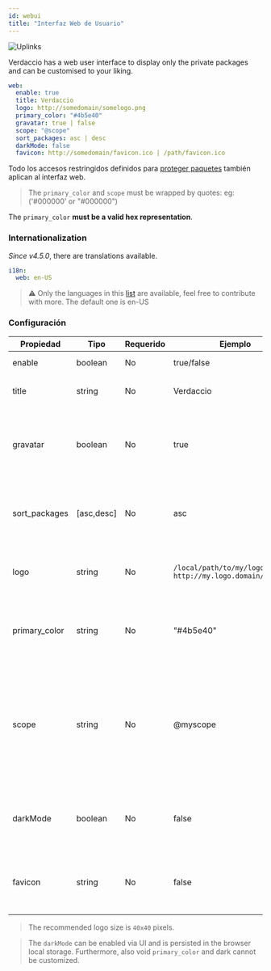 ```yaml
---
id: webui
title: "Interfaz Web de Usuario"
---
```


![Uplinks](https://user-images.githubusercontent.com/558752/52916111-fa4ba980-32db-11e9-8a64-f4e06eb920b3.png)

Verdaccio has a web user interface to display only the private packages and can be customised to your liking.

```yaml
web:
  enable: true
  title: Verdaccio
  logo: http://somedomain/somelogo.png
  primary_color: "#4b5e40"
  gravatar: true | false
  scope: "@scope"
  sort_packages: asc | desc
  darkMode: false
  favicon: http://somedomain/favicon.ico | /path/favicon.ico
```

Todo los accesos restringidos definidos para [proteger paquetes](protect-your-dependencies.md) también aplican al interfaz web.

> The `primary_color` and `scope` must be wrapped by quotes: eg: ('#000000' or "#000000")

The `primary_color` **must be a valid hex representation**.

### Internationalization

*Since v4.5.0*, there are translations available.

```yaml
i18n:
  web: en-US
```

> ⚠️ Only the languages in this [list](https://github.com/verdaccio/ui/tree/master/i18n/translations) are available, feel free to contribute with more. The default one is en-US

### Configuración

| Propiedad     | Tipo       | Requerido | Ejemplo                                                       | Soporte       | Descripción                                                                                                              |
| ------------- | ---------- | --------- | ------------------------------------------------------------- | ------------- | ------------------------------------------------------------------------------------------------------------------------ |
| enable        | boolean    | No        | true/false                                                    | all           | habilita la interfaz web                                                                                                 |
| title         | string     | No        | Verdaccio                                                     | all           | El título de la interfaz web                                                                                             |
| gravatar      | boolean    | No        | true                                                          | `>v4`      | Gravatars will be generated under the hood if this property is enabled                                                   |
| sort_packages | [asc,desc] | No        | asc                                                           | `>v4`      | By default private packages are sorted by ascending                                                                      |
| logo          | string     | No        | `/local/path/to/my/logo.png` `http://my.logo.domain/logo.png` | all           | a URI where logo is located (header logo)                                                                                |
| primary_color | string     | No        | "#4b5e40"                                                     | `>4`       | The primary color to use throughout the UI (header, etc)                                                                 |
| scope         | string     | No        | @myscope                                                      | `>v3.x`    | If you're using this registry for a specific module scope, specify that scope to set it in the webui instructions header |
| darkMode      | boolean    | No        | false                                                         | `>=v4.6.0` | This mode is an special theme for those want to live in the dark side                                                    |
| favicon       | string     | No        | false                                                         | `>=v5.0.1` | Display a custom favicon, can be local resource or valid url                                                             |

> The recommended logo size is `40x40` pixels.

> The `darkMode` can be enabled via UI and is persisted in the browser local storage. Furthermore, also void `primary_color` and dark cannot be customized.

